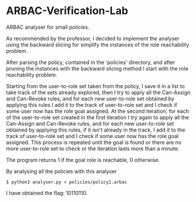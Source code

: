# ARBAC-Verification-Lab
ARBAC analyser for small policies. 

As recommended by the professor, I decided to implement the analyser using the backward slicing for simplify the instances of the role reachability problem.

After parsing the policy, contained in the 'policies' directory, and after pruning the instances with the backward slicing method I start with the role reachability problem.

Starting from the user-to-role set taken from the policy, I save it in a list to take track of the sets already explored, then I try to apply all the Can-Assign and Can-Revoke rules, and for each new user-to-role set obtained by applying this rules I add it to the track of user-to-role set and I check if some user now has the role goal assigned. At the second iteration, for each of the user-to-role set created in the first iteration I try again to apply all the Can-Assign and Can-Revoke rules, and for each new user-to-role set obtained by applying this rules, if it isn't already in the track, I add it to the track of user-to-role set and I check if some user now has the role goal assigned. This process is repeated until the goal is found or there are no more user-to-role set to check or the iteration lasts more than a minute.

The program returns 1 if the goal role is reachable, 0 otherwise.

By analysing all the policies with this analyser 

```
$ python3 analyser.py < policies/policy1.arbac
```

I have obtained the flag: 10110110.